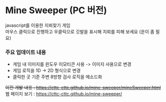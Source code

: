 # Mine Sweeper (PC 버전)
javascript를 이용한 지뢰찾기 게임  
마우스 클릭으로 진행하고 우클릭으로 깃발을 표시해 지뢰를 피해 보세요 (운이 좀 필요)  
  
### 주요 업데이트 내용
- 게임 내 이미지를 윈도우 이모티콘 사용 -> 이미지 사용으로 변경
- 게임 로직을 1D -> 2D 형식으로 변경
- 클릭한 곳 기준 주변 8방향 검사 로직을 메소드화

~~이전 개발 내용 : https://cttc-cttc.github.io/mine-sweeper/mineSweeper.html~~  
웹 페이지 보기 : https://cttc-cttc.github.io/mine-sweeper/
